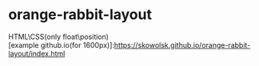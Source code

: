 # orange-rabbit-layout
HTML\CSS(only float\position) \
[example github.io(for 1600px)]:https://skowolsk.github.io/orange-rabbit-layout/index.html
